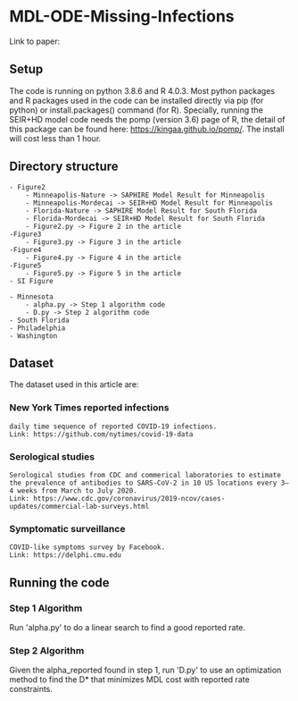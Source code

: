 # MDL-ODE-Missing-Infections

Link to paper: 

## Setup

The code is running on python 3.8.6 and R 4.0.3.
Most python packages and R packages used in the code can be installed directly via pip (for python) or install.packages() command (for R). Specially, running the SEIR+HD model code needs the pomp (version 3.6) page of R, the detail of this package can be found here: https://kingaa.github.io/pomp/. The install will cost less than 1 hour.

## Directory structure

```
- Figure2
	- Minneapolis-Nature -> SAPHIRE Model Result for Minneapolis
	- Minneapolis-Mordecai -> SEIR+HD Model Result for Minneapolis
	- Florida-Nature -> SAPHIRE Model Result for South Florida
	- Florida-Mordecai -> SEIR+HD Model Result for South Florida
	- Figure2.py -> Figure 2 in the article
-Figure3
	- Figure3.py -> Figure 3 in the article
-Figure4
	- Figure4.py -> Figure 4 in the article
-Figure5
	- Figure5.py -> Figure 5 in the article
- SI Figure

- Minnesota
	- alpha.py -> Step 1 algorithm code
	- D.py -> Step 2 algorithm code
- South Florida
- Philadelphia
- Washington

```
## Dataset

  The dataset used in this article are: 

### New York Times reported infections
	daily time sequence of reported COVID-19 infections.
	Link: https://github.com/nytimes/covid-19-data
### Serological studies
	Serological studies from CDC and commerical laboratories to estimate the prevalence of antibodies to SARS-CoV-2 in 10 US locations every 3–4 weeks from March to July 2020.
	Link: https://www.cdc.gov/coronavirus/2019-ncov/cases-updates/commercial-lab-surveys.html
### Symptomatic surveillance
	COVID-like symptoms survey by Facebook.
	Link: https://delphi.cmu.edu

## Running the code

### Step 1 Algorithm

Run 'alpha.py' to do a linear search to find a good reported rate. 

### Step 2 Algorithm

Given the alpha_reported found in step 1, run 'D.py' to use an optimization method to find the D* that minimizes MDL cost with reported rate constraints.
